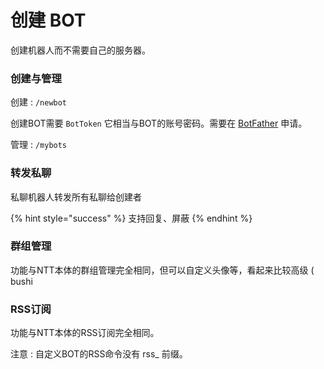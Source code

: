 # 创建 BOT

创建机器人而不需要自己的服务器。

### 创建与管理

创建 : `/newbot`

创建BOT需要 `BotToken` 它相当与BOT的账号密码。需要在 [BotFather](https://t.me/BotFather) 申请。

管理 : `/mybots`

### 转发私聊

私聊机器人转发所有私聊给创建者

{% hint style="success" %}
支持回复、屏蔽
{% endhint %}

### 群组管理

功能与NTT本体的群组管理完全相同，但可以自定义头像等，看起来比较高级 ( bushi

### RSS订阅

功能与NTT本体的RSS订阅完全相同。

注意 : 自定义BOT的RSS命令没有 rss_ 前缀。